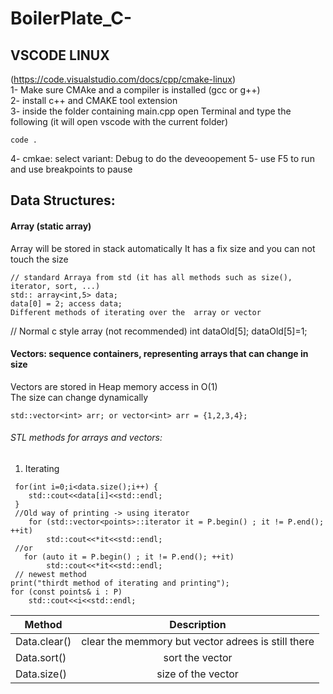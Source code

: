 # BoilerPlate_C-

## VSCODE LINUX  
(https://code.visualstudio.com/docs/cpp/cmake-linux)  
1- Make sure CMAke and a compiler is installed (gcc or g++)  
2- install c++ and CMAKE tool extension  
3- inside the folder containing main.cpp open Terminal and type the following (it will open vscode with the current folder)
```
code .
```
4- cmkae: select variant: Debug to do the deveoopement 
5- use F5 to run and use breakpoints to pause 

## Data Structures: 
#### Array (static array) 
Array will be stored in stack automatically
It has a fix size and you can not touch the size  
```
// standard Arraya from std (it has all methods such as size(), iterator, sort, ...)
std:: array<int,5> data;
data[0] = 2; access data;
Different methods of iterating over the  array or vector
```
// Normal c style array (not recommended)
int dataOld[5];
dataOld[5]=1;

#### Vectors: sequence containers, representing arrays that can change in size 
Vectors are stored in Heap memory
 access in O(1)   
 The size can change dynamically 
 ```
 std::vector<int> arr; or vector<int> arr = {1,2,3,4};
 ```
 
###### STL methods for arrays and vectors:
1. Iterating
```
 for(int i=0;i<data.size();i++) {
    std::cout<<data[i]<<std::endl;
 }
 //Old way of printing -> using iterator
    for (std::vector<points>::iterator it = P.begin() ; it != P.end(); ++it)
        std::cout<<*it<<std::endl;
 //or    
   for (auto it = P.begin() ; it != P.end(); ++it)
        std::cout<<*it<<std::endl;
 // newest method
print("thirdt method of iterating and printing");
for (const points& i : P)
    std::cout<<i<<std::endl;
```
| Method      | Description         |
| ------------- |:-------------:|
| Data.clear() | clear the memmory but vector adrees is still there |
| Data.sort() | sort the vector |
| Data.size() | size of the vector |


